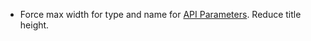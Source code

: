 * Force max width for type and name for [API Parameters](snippets/api-parameters). Reduce title height.